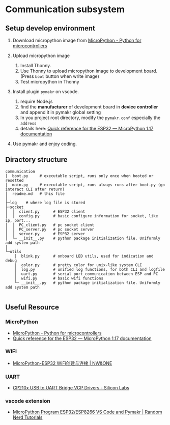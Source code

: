 
Communication subsystem
===

## Setup develop environment
1. Download micropython image from [MicroPython - Python for microcontrollers](https://micropython.org/download/esp32/)

2. Upload micropython image
   1. Install Thonny. 
   2. Use Thonny to upload micropython image to development board. (Press `boot` button when write image)
   3. Test micropython in Thonny

3. Install plugin `pymakr` on vscode. 
   
   1. require Node.js
   2. find the **manufacturer** of development board in **device controller** and append it in pymakr global setting
   3. In you project root directory, modify the `pymakr.conf` especially the `address`
   4. details here: [Quick reference for the ESP32 — MicroPython 1.17 documentation](http://docs.micropython.org/en/latest/esp32/quickref.html)

4. Use pymakr and enjoy coding. 

## Diractory structure

```
communication
│  boot.py     # executable script, runs only once when booted or resetted
│  main.py     # executable script, runs always runs after boot.py (go interact CLI after return)
│  readme.md   # this file
│
├─log    # where log file is stored
├─socket
│  │  client.py      # ESP32 client
│  │  config.py      # basic configure information for socket, like ip, port...
│  │  PC_client.py   # pc socket client
│  │  PC_server.py   # pc socket server
│  │  server.py      # ESP32 server
│  └─ __init__.py    # python package initialization file. Uniformly add system path
│
└─utils
    │  blink.py      # onboard LED utils, used for indication and debug
    │  color.py      # pretty color for unix-like system CLI
    │  log.py        # unified log functions, for both CLI and logfile
    │  uart.py       # serial port communication between ESP and PC
    │  wifi.py       # basic wifi functions
    └─ __init__.py   # python package initialization file. Uniformly add system path
    
```


## Useful Resource
### MicroPython
- [MicroPython - Python for microcontrollers](https://micropython.org/download/esp32/)
- [Quick reference for the ESP32 — MicroPython 1.17 documentation](http://docs.micropython.org/en/latest/esp32/quickref.html)

### WIFI
- [MicroPython-ESP32 WiFi创建与连接 | NW&ONE](https://zghy.xyz/2020/05/19/MicroPython_ESP32_WiFi_connection/)

### UART
- [CP210x USB to UART Bridge VCP Drivers - Silicon Labs](https://www.silabs.com/developers/usb-to-uart-bridge-vcp-drivers)

### vscode extension
- [MicroPython Program ESP32/ESP8266 VS Code and Pymakr | Random Nerd Tutorials](https://randomnerdtutorials.com/micropython-esp32-esp8266-vs-code-pymakr/)
